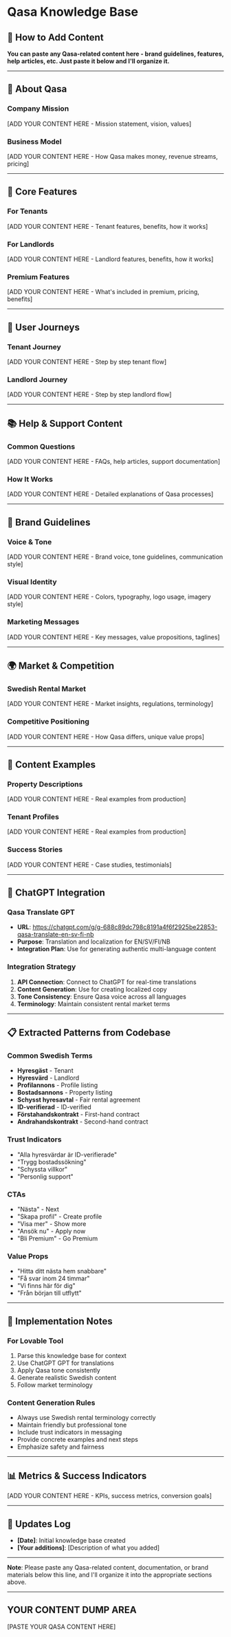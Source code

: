 # Qasa Knowledge Base

## 📝 How to Add Content
**You can paste any Qasa-related content here - brand guidelines, features, help articles, etc. Just paste it below and I'll organize it.**

---

## 🏢 About Qasa

### Company Mission
[ADD YOUR CONTENT HERE - Mission statement, vision, values]

### Business Model
[ADD YOUR CONTENT HERE - How Qasa makes money, revenue streams, pricing]

---

## 🎯 Core Features

### For Tenants
[ADD YOUR CONTENT HERE - Tenant features, benefits, how it works]

### For Landlords
[ADD YOUR CONTENT HERE - Landlord features, benefits, how it works]

### Premium Features
[ADD YOUR CONTENT HERE - What's included in premium, pricing, benefits]

---

## 🔄 User Journeys

### Tenant Journey
[ADD YOUR CONTENT HERE - Step by step tenant flow]

### Landlord Journey
[ADD YOUR CONTENT HERE - Step by step landlord flow]

---

## 📚 Help & Support Content

### Common Questions
[ADD YOUR CONTENT HERE - FAQs, help articles, support documentation]

### How It Works
[ADD YOUR CONTENT HERE - Detailed explanations of Qasa processes]

---

## 🎨 Brand Guidelines

### Voice & Tone
[ADD YOUR CONTENT HERE - Brand voice, tone guidelines, communication style]

### Visual Identity
[ADD YOUR CONTENT HERE - Colors, typography, logo usage, imagery style]

### Marketing Messages
[ADD YOUR CONTENT HERE - Key messages, value propositions, taglines]

---

## 🌍 Market & Competition

### Swedish Rental Market
[ADD YOUR CONTENT HERE - Market insights, regulations, terminology]

### Competitive Positioning
[ADD YOUR CONTENT HERE - How Qasa differs, unique value props]

---

## 📖 Content Examples

### Property Descriptions
[ADD YOUR CONTENT HERE - Real examples from production]

### Tenant Profiles
[ADD YOUR CONTENT HERE - Real examples from production]

### Success Stories
[ADD YOUR CONTENT HERE - Case studies, testimonials]

---

## 🔗 ChatGPT Integration

### Qasa Translate GPT
- **URL**: https://chatgpt.com/g/g-688c89dc798c8191a4f6f2925be22853-qasa-translate-en-sv-fi-nb
- **Purpose**: Translation and localization for EN/SV/FI/NB
- **Integration Plan**: Use for generating authentic multi-language content

### Integration Strategy
1. **API Connection**: Connect to ChatGPT for real-time translations
2. **Content Generation**: Use for creating localized copy
3. **Tone Consistency**: Ensure Qasa voice across all languages
4. **Terminology**: Maintain consistent rental market terms

---

## 📋 Extracted Patterns from Codebase

### Common Swedish Terms
- **Hyresgäst** - Tenant
- **Hyresvärd** - Landlord  
- **Profilannons** - Profile listing
- **Bostadsannons** - Property listing
- **Schysst hyresavtal** - Fair rental agreement
- **ID-verifierad** - ID-verified
- **Förstahandskontrakt** - First-hand contract
- **Andrahandskontrakt** - Second-hand contract

### Trust Indicators
- "Alla hyresvärdar är ID-verifierade"
- "Trygg bostadssökning"
- "Schyssta villkor"
- "Personlig support"

### CTAs
- "Nästa" - Next
- "Skapa profil" - Create profile
- "Visa mer" - Show more
- "Ansök nu" - Apply now
- "Bli Premium" - Go Premium

### Value Props
- "Hitta ditt nästa hem snabbare"
- "Få svar inom 24 timmar"
- "Vi finns här för dig"
- "Från början till utflytt"

---

## 🚀 Implementation Notes

### For Lovable Tool
1. Parse this knowledge base for context
2. Use ChatGPT GPT for translations
3. Apply Qasa tone consistently
4. Generate realistic Swedish content
5. Follow market terminology

### Content Generation Rules
- Always use Swedish rental terminology correctly
- Maintain friendly but professional tone
- Include trust indicators in messaging
- Provide concrete examples and next steps
- Emphasize safety and fairness

---

## 📊 Metrics & Success Indicators

[ADD YOUR CONTENT HERE - KPIs, success metrics, conversion goals]

---

## 🔄 Updates Log

- **[Date]**: Initial knowledge base created
- **[Your additions]**: [Description of what you added]

---

**Note**: Please paste any Qasa-related content, documentation, or brand materials below this line, and I'll organize it into the appropriate sections above.

---

## YOUR CONTENT DUMP AREA
[PASTE YOUR QASA CONTENT HERE]